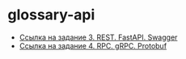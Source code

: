 # glossary-api

- [Ссылка на задание 3. REST. FastAPI. Swagger](https://github.com/serjobor/glossary-api/tree/main/fastAPI)
- [Ссылка на задание 4. RPC. gRPC. Protobuf](https://github.com/serjobor/glossary-api/tree/main/gRPC-protobuf)
